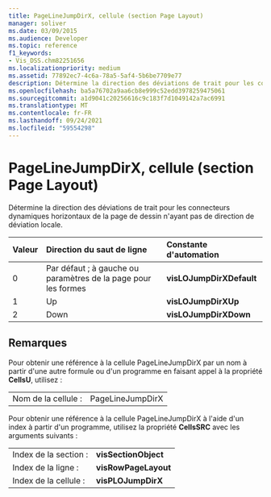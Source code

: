 ```yaml
---
title: PageLineJumpDirX, cellule (section Page Layout)
manager: soliver
ms.date: 03/09/2015
ms.audience: Developer
ms.topic: reference
f1_keywords:
- Vis_DSS.chm82251656
ms.localizationpriority: medium
ms.assetid: 77892ec7-4c6a-78a5-5af4-5b6be7709e77
description: Détermine la direction des déviations de trait pour les connecteurs dynamiques horizontaux de la page de dessin n'ayant pas de direction de déviation locale.
ms.openlocfilehash: ba5a76702a9aa6cb8e999c52edd3978259475061
ms.sourcegitcommit: a1d9041c20256616c9c183f7d1049142a7ac6991
ms.translationtype: MT
ms.contentlocale: fr-FR
ms.lasthandoff: 09/24/2021
ms.locfileid: "59554298"
---
```

# <a name="pagelinejumpdirx-cell-page-layout-section"></a>PageLineJumpDirX, cellule (section Page Layout)

Détermine la direction des déviations de trait pour les connecteurs dynamiques horizontaux de la page de dessin n'ayant pas de direction de déviation locale.
  
|**Valeur**|**Direction du saut de ligne**|**Constante d'automation**|
|:-----|:-----|:-----|
| 0  <br/> | Par défaut ; à gauche ou paramètres de la page pour les formes  <br/> |**visLOJumpDirXDefault** <br/> |
| 1  <br/> | Up  <br/> |**visLOJumpDirXUp** <br/> |
| 2  <br/> | Down  <br/> |**visLOJumpDirXDown** <br/> |
   
## <a name="remarks"></a>Remarques

Pour obtenir une référence à la cellule PageLineJumpDirX par un nom à partir d'une autre formule ou d'un programme en faisant appel à la propriété **CellsU**, utilisez : 
  
|||
|:-----|:-----|
| Nom de la cellule :  <br/> | PageLineJumpDirX  <br/> |
   
Pour obtenir une référence à la cellule PageLineJumpDirX à l'aide d'un index à partir d'un programme, utilisez la propriété **CellsSRC** avec les arguments suivants : 
  
|||
|:-----|:-----|
| Index de la section :  <br/> |**visSectionObject** <br/> |
| Index de la ligne :  <br/> |**visRowPageLayout** <br/> |
| Index de la cellule :  <br/> |**visPLOJumpDirX** <br/> |
   

